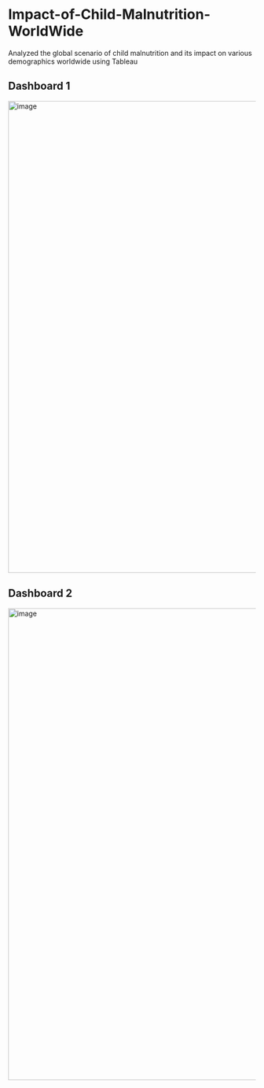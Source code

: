 # Impact-of-Child-Malnutrition-WorldWide
Analyzed the global scenario of child malnutrition and its impact on various demographics worldwide using Tableau

## Dashboard 1 
<img width="959" alt="image" src="https://github.com/user-attachments/assets/4e69f6da-5dbd-4dc2-b303-0c216384e630">

## Dashboard 2
<img width="959" alt="image" src="https://github.com/user-attachments/assets/b6f8dfdf-081d-496d-a7b6-8948f98502dd">



